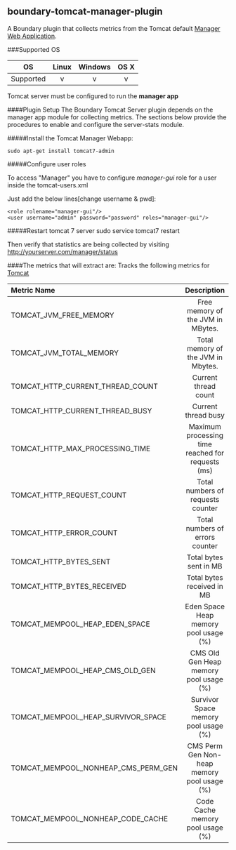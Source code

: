 boundary-tomcat-manager-plugin
------------------------------
A Boundary plugin that collects metrics from the Tomcat default [Manager Web Application](http://tomcat.apache.org/tomcat-7.0-doc/manager-howto.html).

###Supported OS

|   OS    | Linux | Windows | OS X|
|:-------:|:-----:|:-------:|:---:|
|Supported|   v   |    v    |  v  |

Tomcat server must be configured to run the **manager app**

####Plugin Setup
The Boundary Tomcat Server plugin depends on the manager app module for collecting metrics. The sections below provide the procedures to enable and configure the server-stats module.

#####Install the Tomcat Manager Webapp:

    sudo apt-get install tomcat7-admin

#####Configure user roles

 To access "Manager" you have to configure *manager-gui* role for a user inside the tomcat-users.xml

 Just add the below lines[change username & pwd]:

    <role rolename="manager-gui"/>
    <user username="admin" password="password" roles="manager-gui"/>

#####Restart tomcat 7 server
    sudo service tomcat7 restart

Then verify that statistics are being collected by visiting http://yourserver.com/manager/status

####The metrics that will extract are:
Tracks the following metrics for [Tomcat](http://tomcat.apache.org/)

| Metric Name | Description |
|:------------|:-----------:|
|TOMCAT_JVM_FREE_MEMORY | Free memory of the JVM in MBytes.|
|TOMCAT_JVM_TOTAL_MEMORY | Total memory of the JVM in Mbytes.|
|TOMCAT_HTTP_CURRENT_THREAD_COUNT | Current thread count|
|TOMCAT_HTTP_CURRENT_THREAD_BUSY | Current thread busy|
|TOMCAT_HTTP_MAX_PROCESSING_TIME| Maximum processing time reached for requests (ms)|
|TOMCAT_HTTP_REQUEST_COUNT| Total numbers of requests counter|
|TOMCAT_HTTP_ERROR_COUNT| Total numbers of errors counter|
|TOMCAT_HTTP_BYTES_SENT| Total bytes sent in MB|
|TOMCAT_HTTP_BYTES_RECEIVED| Total bytes received in MB|
|TOMCAT_MEMPOOL_HEAP_EDEN_SPACE| Eden Space Heap memory pool usage (%)|
|TOMCAT_MEMPOOL_HEAP_CMS_OLD_GEN| CMS Old Gen Heap memory pool usage (%)|
|TOMCAT_MEMPOOL_HEAP_SURVIVOR_SPACE| Survivor Space memory pool usage (%)|
|TOMCAT_MEMPOOL_NONHEAP_CMS_PERM_GEN| CMS Perm Gen Non-heap memory pool usage (%)|_
|TOMCAT_MEMPOOL_NONHEAP_CODE_CACHE| Code Cache memory pool usage (%)|
